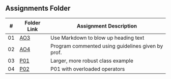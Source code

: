 ##  Assignments Folder

|   #   | Folder Link          | Assignment Description                            |
| :---: | -------------------- | ------------------------------------------------- |
|  01   | [AO3](AO3/README.md) | Use Markdown to blow up heading text              |
|  02   | [AO4](AO4/README.md) | Program commented using guidelines given by prof. |
|  03   | [P01](P01/README.md) | Larger, more robust class example                 |
|  04   | [P02](P02/README.md) | P01 with overloaded operators                     |